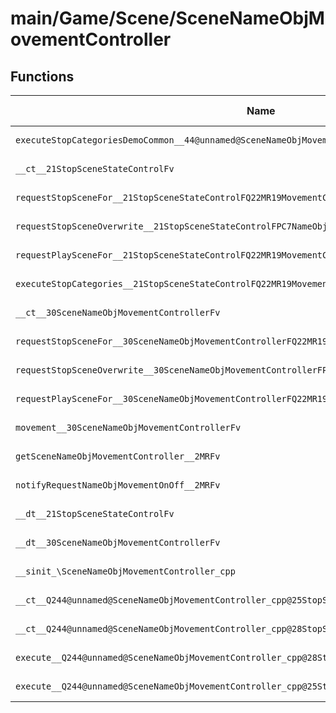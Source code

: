 # main/Game/Scene/SceneNameObjMovementController

## Functions

| Name | Address | Match % |
|------|---------|---------|
| `executeStopCategoriesDemoCommon__44@unnamed@SceneNameObjMovementController_cpp@Fv` | `0x8034654C` | :x: (0.0%) |
| `__ct__21StopSceneStateControlFv` | `0x8034664C` | :x: (0.0%) |
| `requestStopSceneFor__21StopSceneStateControlFQ22MR19MovementControlTypePC7NameObj` | `0x803466A8` | :x: (0.0%) |
| `requestStopSceneOverwrite__21StopSceneStateControlFPC7NameObj` | `0x80346784` | :x: (0.0%) |
| `requestPlaySceneFor__21StopSceneStateControlFQ22MR19MovementControlTypePC7NameObj` | `0x80346860` | :x: (0.0%) |
| `executeStopCategories__21StopSceneStateControlFQ22MR19MovementControlType` | `0x80346918` | :x: (0.0%) |
| `__ct__30SceneNameObjMovementControllerFv` | `0x803469E8` | :x: (0.0%) |
| `requestStopSceneFor__30SceneNameObjMovementControllerFQ22MR19MovementControlTypePC7NameObj` | `0x80346A50` | :x: (0.0%) |
| `requestStopSceneOverwrite__30SceneNameObjMovementControllerFPC7NameObj` | `0x80346A58` | :x: (0.0%) |
| `requestPlaySceneFor__30SceneNameObjMovementControllerFQ22MR19MovementControlTypePC7NameObj` | `0x80346A60` | :x: (0.0%) |
| `movement__30SceneNameObjMovementControllerFv` | `0x80346A68` | :x: (0.0%) |
| `getSceneNameObjMovementController__2MRFv` | `0x80346AB0` | :x: (0.0%) |
| `notifyRequestNameObjMovementOnOff__2MRFv` | `0x80346AD8` | :x: (0.0%) |
| `__dt__21StopSceneStateControlFv` | `0x80346B08` | :x: (0.0%) |
| `__dt__30SceneNameObjMovementControllerFv` | `0x80346B60` | :x: (0.0%) |
| `__sinit_\SceneNameObjMovementController_cpp` | `0x80346BB8` | :x: (0.0%) |
| `__ct__Q244@unnamed@SceneNameObjMovementController_cpp@25StopSceneStateControlNoneFv` | `0x80346BE4` | :x: (0.0%) |
| `__ct__Q244@unnamed@SceneNameObjMovementController_cpp@28StopSceneStateControlStoppedFv` | `0x80346BF4` | :x: (0.0%) |
| `execute__Q244@unnamed@SceneNameObjMovementController_cpp@28StopSceneStateControlStoppedCFP5Spine` | `0x80346C04` | :x: (0.0%) |
| `execute__Q244@unnamed@SceneNameObjMovementController_cpp@25StopSceneStateControlNoneCFP5Spine` | `0x80346C08` | :x: (0.0%) |